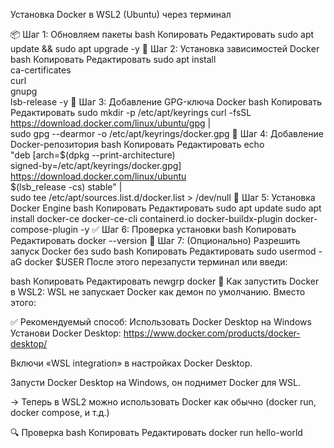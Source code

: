 Установка Docker в WSL2 (Ubuntu) через терминал

📦 Шаг 1: Обновляем пакеты
bash
Копировать
Редактировать
sudo apt update && sudo apt upgrade -y
🐳 Шаг 2: Установка зависимостей Docker
bash
Копировать
Редактировать
sudo apt install \
    ca-certificates \
    curl \
    gnupg \
    lsb-release -y
🔐 Шаг 3: Добавление GPG-ключа Docker
bash
Копировать
Редактировать
sudo mkdir -p /etc/apt/keyrings
curl -fsSL https://download.docker.com/linux/ubuntu/gpg | \
  sudo gpg --dearmor -o /etc/apt/keyrings/docker.gpg
📁 Шаг 4: Добавление Docker-репозитория
bash
Копировать
Редактировать
echo \
  "deb [arch=$(dpkg --print-architecture) \
  signed-by=/etc/apt/keyrings/docker.gpg] \
  https://download.docker.com/linux/ubuntu \
  $(lsb_release -cs) stable" | \
  sudo tee /etc/apt/sources.list.d/docker.list > /dev/null
🔄 Шаг 5: Установка Docker Engine
bash
Копировать
Редактировать
sudo apt update
sudo apt install docker-ce docker-ce-cli containerd.io docker-buildx-plugin docker-compose-plugin -y
✅ Шаг 6: Проверка установки
bash
Копировать
Редактировать
docker --version
👤 Шаг 7: (Опционально) Разрешить запуск Docker без sudo
bash
Копировать
Редактировать
sudo usermod -aG docker $USER
После этого перезапусти терминал или введи:

bash
Копировать
Редактировать
newgrp docker
🐧 Как запустить Docker в WSL2:
WSL не запускает Docker как демон по умолчанию. Вместо этого:

✅ Рекомендуемый способ: Использовать Docker Desktop на Windows
Установи Docker Desktop: https://www.docker.com/products/docker-desktop/

Включи «WSL integration» в настройках Docker Desktop.

Запусти Docker Desktop на Windows, он поднимет Docker для WSL.

→ Теперь в WSL2 можно использовать Docker как обычно (docker run, docker compose, и т.д.)

🔍 Проверка
bash
Копировать
Редактировать
docker run hello-world